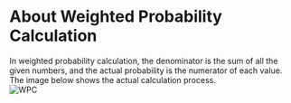 # About Weighted Probability Calculation

In weighted probability calculation, the denominator is the sum of all the given numbers, and the actual probability is the numerator of each value. <br/>
The image below shows the actual calculation process. <br/>
![WPC](/WPC.png)
